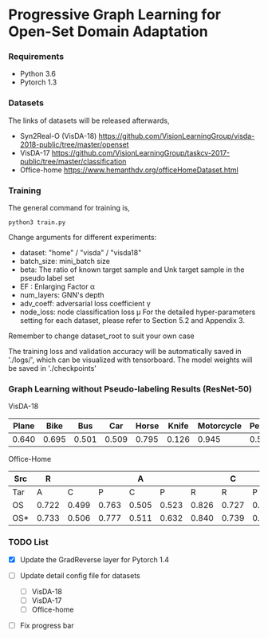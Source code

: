 # Progressive Graph Learning for Open-Set Domain Adaptation

### Requirements
- Python 3.6
- Pytorch 1.3


### Datasets
The links of datasets will be released afterwards,
- Syn2Real-O (VisDA-18) https://github.com/VisionLearningGroup/visda-2018-public/tree/master/openset
- VisDA-17 https://github.com/VisionLearningGroup/taskcv-2017-public/tree/master/classification
- Office-home https://www.hemanthdv.org/officeHomeDataset.html


### Training
The general command for training is,
```
python3 train.py
```
Change arguments for different experiments:
- dataset: "home" / "visda" / "visda18"
- batch_size: mini_batch size
- beta: The ratio of known target sample and Unk target sample in the pseudo label set
- EF : Enlarging Factor α
- num_layers: GNN's depth
- adv_coeff: adversarial loss coefficient γ
- node_loss: node classification loss μ
For the detailed hyper-parameters setting for each dataset, please refer to Section 5.2 and Appendix 3.  

Remember to change dataset_root to suit your own case

The training loss and validation accuracy will be automatically saved in './logs/', which can be visualized with tensorboard.
The model weights will be saved in './checkpoints'

### Graph Learning without Pseudo-labeling Results (ResNet-50)
VisDA-18

Plane | Bike | Bus | Car | Horse | Knife | Motorcycle | Person | Plant | SkateB | Train | Truck | Unk | OS^* | OS |
------|------| --- | --- | ----- | ----- | ---------- | ------ | ----- | ------ | ----- | ----- | --- | ---- | -- |
0.640 | 0.695|0.501|0.509| 0.795 | 0.126 | 0.945      | 0.585  | 0.742 | 0.588  | 0.702 | 0.081 | 0.542|0.573 | 0.575|

Office-Home

Src|R    |     |     |A    |     |     |C    |     |     |P    |     |     |     |
---|-----|-----|-----|-----|-----|-----|-----|-----|-----|-----|-----|-----|-----|
Tar| A   | C   | P   | C   | P   | R   | R   | P   | A   | A   | C   | R   | Avg.|
OS |0.722|0.499|0.763|0.505|0.523|0.826|0.727|0.622|0.599|0.589|0.446|0.752|0.639|
OS*|0.733|0.506|0.777|0.511|0.632|0.840|0.739|0.631|0.607|0.567|0.449|0.765|0.649|
### TODO List
- [X] Update the GradReverse layer for Pytorch 1.4

- [ ] Update detail config file for datasets

     - [ ] VisDA-18
     - [ ] VisDA-17
     - [ ] Office-home
     
- [ ] Fix progress bar



